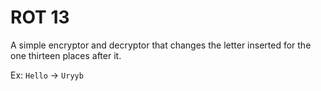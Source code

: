 # ROT 13
A simple encryptor and decryptor that changes the letter inserted for the one thirteen places after it.

Ex:
`Hello` -> `Uryyb`
